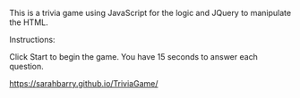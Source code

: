This is a trivia game using JavaScript for the logic and JQuery to manipulate the HTML.

Instructions:

Click Start to begin the game. You have 15 seconds to answer each question.

https://sarahbarry.github.io/TriviaGame/
